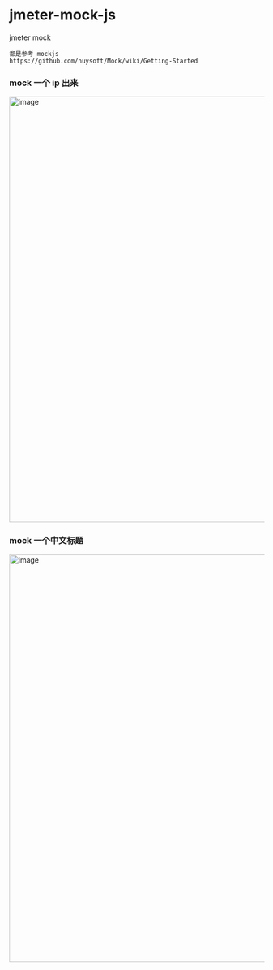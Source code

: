 # jmeter-mock-js
jmeter mock

```
都是参考 mockjs
https://github.com/nuysoft/Mock/wiki/Getting-Started
```

### mock 一个 ip 出来

<img width="839" alt="image" src="https://github.com/walkersing/jmeter-mock-js/assets/4715142/2b94fba0-3f09-4f4a-83f9-d8c9f90c5011">

### mock 一个中文标题

<img width="803" alt="image" src="https://github.com/walkersing/jmeter-mock-js/assets/4715142/a6e41deb-a006-497b-a2ee-ef3214ce5885">

